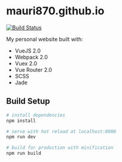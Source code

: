 # mauri870.github.io

[![Build Status](https://travis-ci.org/mauri870/mauri870.github.io.svg?branch=develop)](https://travis-ci.org/mauri870/mauri870.github.io)

My personal website built with:
 - VueJS 2.0
 - Webpack 2.0
 - Vuex 2.0
 - Vue Router 2.0
 - SCSS
 - Jade

## Build Setup

``` bash
# install dependencies
npm install

# serve with hot reload at localhost:8080
npm run dev

# build for production with minification
npm run build
